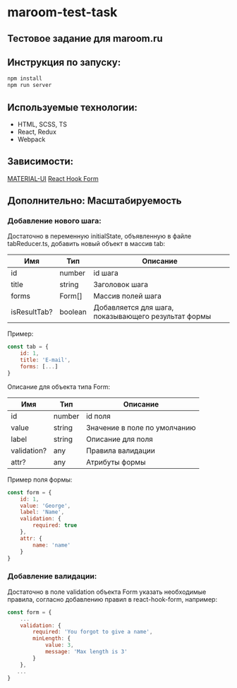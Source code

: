 # maroom-test-task
## Тестовое задание для maroom.ru

## Инструкция по запуску:
```sh
npm install 
npm run server
```
## Используемые технологии:
- HTML, SCSS, TS
- React, Redux
- Webpack

## Зависимости:
[MATERIAL-UI](https://material-ui.com/)
[React Hook Form](https://react-hook-form.com/)

## Дополнительно: Масштабируемость
### Добавление нового шага:
Достаточно в переменную initialState, объявленную в файле tabReducer.ts, добавить новый объект в массив tab:

| Имя | Тип | Описание | 
| ------ | ------ | ------ |
| id | number | id шага
| title | string | Заголовок шага
| forms | Form[] | Массив полей шага
| isResultTab? | boolean | Добавляется для шага, показывающего результат формы

Пример: 

```JavaScript
const tab = {
    id: 1,
    title: 'E-mail',
    forms: [...]
}
```
Описание для объекта типа Form:

| Имя | Тип | Описание | 
| ------ | ------ | ------ |
| id | number | id поля
| value | string | Значение в поле по умолчанию
| label | string | Описание для поля
| validation? | any | Правила валидации
| attr? | any | Атрибуты формы

Пример поля формы:

```JavaScript
const form = {
    id: 1,
    value: 'George',
    label: 'Name',
    validation: {
        required: true
    },
    attr: {
        name: 'name'
    }
}
```

### Добавление валидации:

Достаточно в поле validation объекта Form указать необходимые правила, согласно добавлению правил в react-hook-form, например: 

```JavaScript
const form = {
    ...
    validation: {
        required: 'You forgot to give a name',
        minLength: {
            value: 3,
            message: 'Max length is 3'
        }
    },
   ...
}
```


